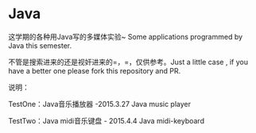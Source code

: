 # Java
这学期的各种用Java写的多媒体实验~ Some applications programmed by Java this semester.

不管是搜索进来的还是视奸进来的=，=，仅供参考。Just a little case , if you have a better one please fork this repository and PR.

说明：

TestOne：Java音乐播放器 -2015.3.27 Java music player

TestTwo：Java midi音乐键盘 - 2015.4.4 Java midi-keyboard
 
